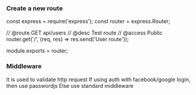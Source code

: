 ### Create a new route

const express = require('express');
const router = express.Router;

// @route GET api/users
// @desc Test route
// @access Public
router.get('/', (req, res) => res.send('User route'));

module.exports = router;

### Middleware

It is used to validate http request
If using auth with facebook/google login, then use passwordjs
Else use standard middleware
